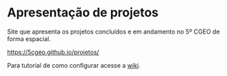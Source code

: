 # Apresentação de projetos

Site que apresenta os projetos concluídos e em andamento no 5º CGEO de forma espacial.

https://5cgeo.github.io/projetos/

Para tutorial de como configurar acesse a [wiki](https://github.com/1cgeo/projetos/wiki).
